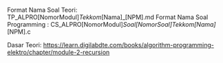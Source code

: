 Format Nama Soal Teori: TP_ALPRO[NomorModul]_Tekkom_[Nama]_[NPM].md
Format Nama Soal Programming : CS_ALPRO[NomorModul]_Soal[NomorSoal]_Tekkom_[Nama]_[NPM].c

Dasar Teori: https://learn.digilabdte.com/books/algorithm-programming-elektro/chapter/module-2-recursion
